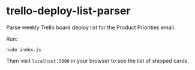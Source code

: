 # trello-deploy-list-parser

Parse weekly Trello board deploy list for the Product Priorities email.

Run:

```
node index.js
```

Then visit `localhost:3000` in your browser to see the list of shipped cards.
